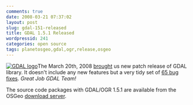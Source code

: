 ```yaml
---
comments: true
date: 2008-03-21 07:37:02
layout: post
slug: gdal-151-released
title: GDAL 1.5.1 Released
wordpressid: 241
categories: open source
tags: planetosgeo,gdal,ogr,release,osgeo
---
```


[![GDAL logo](/images/logos/gdal-logo.png)](http://www.gdal.org/)The March 20th, 2008 [brought](http://lists.osgeo.org/pipermail/gdal-dev/2008-March/016555.html) us new patch release of GDAL library. It doesn't include any new features but a very tidy set of [65 bug fixes](http://trac.osgeo.org/gdal/wiki/Release/1.5.1-News). _Great Job GDAL Team!_

The source code packages with GDAL/OGR 1.5.1 are available from the OSGeo [download server](http://download.osgeo.org/gdal/).
